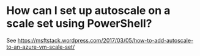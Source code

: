 <properties
    pageTitle="How can I set up autoscale on a scale set using PowerShell"
    description="How can I set up autoscale on a scale set using PowerShell"
    service="scalesets"
    author="negat"
    displayOrder="17"
    selfHelpType="resource"
    supportTopicIds=""
    productPesIds=""
    resourceTags=""
    cloudEnvironments="public"
/>

# How can I set up autoscale on a scale set using PowerShell?


See https://msftstack.wordpress.com/2017/03/05/how-to-add-autoscale-to-an-azure-vm-scale-set/

